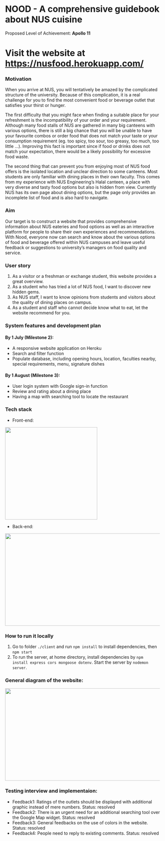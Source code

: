 NOOD - A comprehensive guidebook about NUS cuisine
==================================================
Proposed Level of Achievement: **Apollo 11**

# Visit the website at https://nusfood.herokuapp.com/

### Motivation

When you arrive at NUS, you will tentatively be amazed by the complicated structure of the university. Because of this complication, it is a real challenge for you to find the most convenient food or beverage outlet that satisfies your thirst or hunger.

The first difficulty that you might face when finding a suitable place for your refreshment is the incompatibility of your order and your requirement. Although many food stalls of NUS are gathered in many big canteens with various options, there is still a big chance that you will be unable to have your favourite combos or order food that does not match your taste or your consumption requirement (eg. too spicy, too sour, too greasy, too much, too little …). Improving this fact is important since if food or drinks does not match your expectation, there would be a likely possibility for excessive food waste.  

The second thing that can prevent you from enjoying most of NUS food offers is the isolated location and unclear direction to some canteens. Most students are only familiar with dining places in their own faculty. This comes from my experience with NUS Engineering’s Halal canteen, a place with very diverse and tasty food options but also is hidden from view. Currently NUS has its own page about dining options, but the page only provides an incomplete  list of food and is also hard to navigate.

### Aim

Our target is to construct a website that provides comprehensive information about NUS eateries and food options as well as an interactive platform for people to share their own experiences and recommendations.  With Nood, everyone now can search and know about the various options of food and beverage offered within NUS campuses and leave useful feedback or suggestions to university’s managers on food quality and service. 

### User story
1. As a visitor or a freshman or exchange student, this website provides a great overview.
2. As a student who has tried a lot of NUS food, I want to discover new hidden gems.
3. As NUS staff, I want to know opinions from students and visitors about the quality of dining places on campus.
4. As a student and staff who cannot decide know what to eat, let the website recommend for you.

### System features and development plan

#### By 1 July (Milestone 2):
- A responsive website application on Heroku
- Search and filter function
- Populate database, including opening hours, location, faculties nearby, special requirements, menu, signature dishes
#### By 1 August (Milestone 3):
- User login system with Google sign-in function
- Review and rating about a dining place
- Having a map with searching tool to locate the restaurant

### Tech stack
- Front-end:
<img src = "https://www.nicepng.com/png/detail/222-2229500_html5-vector-javascript-html-css-javascript-bootstrap.png" width = "300" height = "300" align-text = "center">

- Back-end:
<img src = "https://hevodata.com/blog/wp-content/uploads/2017/09/mn.png" width = "900" height = "300" align-text = "center">

### How to run it locally
1. Go to folder `./client` and run `npm install` to install dependencies, then `npm start`
2. To run the server, at home directory, install dependencies by `npm install express cors mongoose dotenv`. Start the server by `nodemon server`.

### General diagram of the website: 

<img src = "https://github.com/longngng/Nood/blob/master/client/public/images/Nood_diagram.png" width = "900" height = "300">

### Testing interview and implementaion: 

- Feedback1: Ratings of the outlets should be displayed with additional graphic instead of mere numbers. Status: resolved
- Feedback2: There is an urgent need for an additional searching tool over the Google Map widget. Status: resolved
- Feedback3: General feedbacks on the use of colors in the website. Status: resolved
- Feedback4: People need to reply to existing comments. Status: resolved
